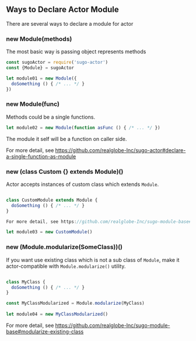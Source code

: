 ## Ways to Declare Actor Module

There are several ways to declare a module for actor

### new Module(methods)

The most basic way is passing object represents methods

```javascript
const sugoActor = require('sugo-actor')
const {Module} = sugoActor

let module01 = new Module({
  doSomething () { /* ... */ }
})

```

### new Module(func)
 
Methods could be a single functions. 

```javascript
let module02 = new Module(function asFunc () { /* ... */ })
```

The module it self will be a function on caller side.

For more detail, see https://github.com/realglobe-Inc/sugo-actor#declare-a-single-function-as-module


### new (class Custom {} extends Module)()

Actor accepts instances of custom class which extends `Module`. 

```javascript

class CustomModule extends Module {
  doSomething () { /* ... */ }
}

For more detail, see https://github.com/realglobe-Inc/sugo-module-base#define-custom-class

let module03 = new CustomModule()
```

### new (Module.modularize(SomeClass))()

If you want use existing class which is not a sub class of `Module`, make it actor-compatible with `Module.modularize()` utility.   

```javascript

class MyClass {
  doSomething () { /* ... */ }
}

const MyClassModularized = Module.modularize(MyClass)
 
let module04 = new MyClassModularized()
```

For more detail, see https://github.com/realglobe-Inc/sugo-module-base#modularize-existing-class